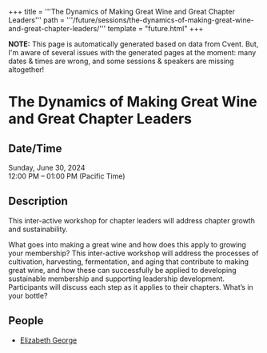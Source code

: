 +++
title = '''The Dynamics of Making Great Wine and Great Chapter Leaders'''
path = '''/future/sessions/the-dynamics-of-making-great-wine-and-great-chapter-leaders/'''
template = "future.html"
+++

<p class="todo">
<strong>NOTE:</strong> This page is automatically generated based on data from Cvent.
But, I'm aware of several issues with the generated pages at the moment:
many dates & times are wrong, and some sessions & speakers are missing altogether!
</p>

<h1>The Dynamics of Making Great Wine and Great Chapter Leaders</h1>
<h2>Date/Time</h2>
<p>Sunday, June 30, 2024<br>
12:00 PM – 01:00 PM (Pacific Time)</p>
<h2>Description</h2>
This inter-active workshop for chapter leaders will address chapter growth and sustainability.

What goes into making a great wine and how does this apply to growing your membership?  This inter-active workshop will address the processes of cultivation, harvesting, fermentation, and aging that contribute to making great wine, and how these can successfully be applied to developing sustainable membership and supporting leadership development.  Participants will discuss each step as it applies to their chapters. What’s in your bottle?
<h2>People</h2>
<ul><li><a href="/future/performers/elizabeth-george/">Elizabeth George</a></li></ul>

